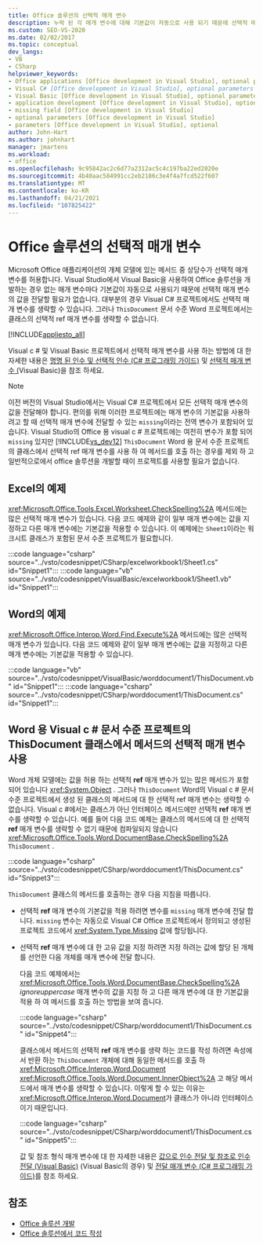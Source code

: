 ```yaml
---
title: Office 솔루션의 선택적 매개 변수
description: 누락 된 각 매개 변수에 대해 기본값이 자동으로 사용 되기 때문에 선택적 매개 변수에 대 한 값을 전달 하지 않아도 되는 방법에 대해 알아봅니다.
ms.custom: SEO-VS-2020
ms.date: 02/02/2017
ms.topic: conceptual
dev_langs:
- VB
- CSharp
helpviewer_keywords:
- Office applications [Office development in Visual Studio], optional parameters
- Visual C# [Office development in Visual Studio], optional parameters
- Visual Basic [Office development in Visual Studio], optional parameters
- application development [Office development in Visual Studio], optional parameters
- missing field [Office development in Visual Studio]
- optional parameters [Office development in Visual Studio]
- parameters [Office development in Visual Studio], optional
author: John-Hart
ms.author: johnhart
manager: jmartens
ms.workload:
- office
ms.openlocfilehash: 9c95842ac2c6d77a2312ac5c4c197ba22ed2020e
ms.sourcegitcommit: 4b40aac584991cc2eb2186c3e4f4a7fcd522f607
ms.translationtype: MT
ms.contentlocale: ko-KR
ms.lasthandoff: 04/21/2021
ms.locfileid: "107825422"
---
```

# <a name="optional-parameters-in-office-solutions"></a>Office 솔루션의 선택적 매개 변수
  Microsoft Office 애플리케이션의 개체 모델에 있는 메서드 중 상당수가 선택적 매개 변수를 허용합니다. Visual Studio에서 Visual Basic을 사용하여 Office 솔루션을 개발하는 경우 없는 매개 변수마다 기본값이 자동으로 사용되기 때문에 선택적 매개 변수의 값을 전달할 필요가 없습니다. 대부분의 경우 Visual C# 프로젝트에서도 선택적 매개 변수를 생략할 수 있습니다. 그러나  `ThisDocument` 문서 수준 Word 프로젝트에서는 클래스의 선택적 ref 매개 변수를 생략할 수 없습니다.

 [!INCLUDE[appliesto_all](../vsto/includes/appliesto-all-md.md)]

 Visual c # 및 Visual Basic 프로젝트에서 선택적 매개 변수를 사용 하는 방법에 대 한 자세한 내용은 [명명 된 인수 및 선택적 인수 &#40;C&#35; 프로그래밍 가이드&#41;](/dotnet/csharp/programming-guide/classes-and-structs/named-and-optional-arguments) 및 [선택적 매개 변수 &#40;](/dotnet/visual-basic/programming-guide/language-features/procedures/optional-parameters)Visual Basic&#41;을 참조 하세요.

> [!NOTE]
> 이전 버전의 Visual Studio에서는 Visual C# 프로젝트에서 모든 선택적 매개 변수의 값을 전달해야 합니다. 편의를 위해 이러한 프로젝트에는 매개 변수의 기본값을 사용하려고 할 때 선택적 매개 변수에 전달할 수 있는 `missing`이라는 전역 변수가 포함되어 있습니다. Visual Studio의 Office 용 visual c # 프로젝트에는 여전히 변수가 포함 되어 `missing` 있지만 [!INCLUDE[vs_dev12](../vsto/includes/vs-dev12-md.md)]  `ThisDocument` Word 용 문서 수준 프로젝트의 클래스에서 선택적 ref 매개 변수를 사용 하 여 메서드를 호출 하는 경우를 제외 하 고 일반적으로에서 office 솔루션을 개발할 때이 프로젝트를 사용할 필요가 없습니다.

## <a name="example-in-excel"></a>Excel의 예제
 <xref:Microsoft.Office.Tools.Excel.Worksheet.CheckSpelling%2A> 메서드에는 많은 선택적 매개 변수가 있습니다. 다음 코드 예제와 같이 일부 매개 변수에는 값을 지정하고 다른 매개 변수에는 기본값을 적용할 수 있습니다. 이 예제에는 `Sheet1`이라는 워크시트 클래스가 포함된 문서 수준 프로젝트가 필요합니다.

 :::code language="csharp" source="../vsto/codesnippet/CSharp/excelworkbook1/Sheet1.cs" id="Snippet1":::
 :::code language="vb" source="../vsto/codesnippet/VisualBasic/excelworkbook1/Sheet1.vb" id="Snippet1":::

## <a name="example-in-word"></a>Word의 예제
 <xref:Microsoft.Office.Interop.Word.Find.Execute%2A> 메서드에는 많은 선택적 매개 변수가 있습니다. 다음 코드 예제와 같이 일부 매개 변수에는 값을 지정하고 다른 매개 변수에는 기본값을 적용할 수 있습니다.

 :::code language="vb" source="../vsto/codesnippet/VisualBasic/worddocument1/ThisDocument.vb" id="Snippet1":::
 :::code language="csharp" source="../vsto/codesnippet/CSharp/worddocument1/ThisDocument.cs" id="Snippet1":::

## <a name="use-optional-parameters-of-methods-in-the-thisdocument-class-in-visual-c-document-level-projects-for-word"></a>Word 용 Visual c # 문서 수준 프로젝트의 ThisDocument 클래스에서 메서드의 선택적 매개 변수 사용
 Word 개체 모델에는 값을 허용 하는 선택적 **ref** 매개 변수가 있는 많은 메서드가 포함 되어 있습니다 <xref:System.Object> . 그러나  `ThisDocument` Word의 Visual c # 문서 수준 프로젝트에서 생성 된 클래스의 메서드에 대 한 선택적 ref 매개 변수는 생략할 수 없습니다. Visual c #에서는 클래스가 아닌 인터페이스 메서드에만 선택적 **ref** 매개 변수를 생략할 수 있습니다. 예를 들어 다음 코드 예제는 클래스의 메서드에 대 한 선택적 **ref** 매개 변수를 생략할 수 없기 때문에 컴파일되지 않습니다 <xref:Microsoft.Office.Tools.Word.DocumentBase.CheckSpelling%2A> `ThisDocument` .

 :::code language="csharp" source="../vsto/codesnippet/CSharp/worddocument1/ThisDocument.cs" id="Snippet3":::

 `ThisDocument` 클래스의 메서드를 호출하는 경우 다음 지침을 따릅니다.

- 선택적 **ref** 매개 변수의 기본값을 적용 하려면 변수를 `missing` 매개 변수에 전달 합니다. `missing` 변수는 자동으로 Visual C# Office 프로젝트에서 정의되고 생성된 프로젝트 코드에서 <xref:System.Type.Missing> 값에 할당됩니다.

- 선택적 **ref** 매개 변수에 대 한 고유 값을 지정 하려면 지정 하려는 값에 할당 된 개체를 선언한 다음 개체를 매개 변수에 전달 합니다.

  다음 코드 예제에서는 <xref:Microsoft.Office.Tools.Word.DocumentBase.CheckSpelling%2A> *ignoreuppercase* 매개 변수의 값을 지정 하 고 다른 매개 변수에 대 한 기본값을 적용 하 여 메서드를 호출 하는 방법을 보여 줍니다.

  :::code language="csharp" source="../vsto/codesnippet/CSharp/worddocument1/ThisDocument.cs" id="Snippet4":::

  클래스에서 메서드의 선택적 **ref** 매개 변수를 생략 하는 코드를 작성 하려면 속성에서 반환 하는 `ThisDocument` 개체에 대해 동일한 메서드를 호출 하 <xref:Microsoft.Office.Interop.Word.Document> <xref:Microsoft.Office.Tools.Word.Document.InnerObject%2A> 고 해당 메서드에서 매개 변수를 생략할 수 있습니다. 이렇게 할 수 있는 이유는 <xref:Microsoft.Office.Interop.Word.Document>가 클래스가 아니라 인터페이스이기 때문입니다.

  :::code language="csharp" source="../vsto/codesnippet/CSharp/worddocument1/ThisDocument.cs" id="Snippet5":::

  값 및 참조 형식 매개 변수에 대 한 자세한 내용은 [값으로 인수 전달 및 참조로 인수 전달 &#40;Visual Basic&#41;](/dotnet/visual-basic/programming-guide/language-features/procedures/passing-arguments-by-value-and-by-reference) (Visual Basic의 경우) 및 [전달 매개 변수 &#40;C&#35; 프로그래밍 가이드&#41;](/dotnet/csharp/programming-guide/classes-and-structs/passing-parameters)를 참조 하세요.

## <a name="see-also"></a>참조
- [Office 솔루션 개발](../vsto/developing-office-solutions.md)
- [Office 솔루션에서 코드 작성](../vsto/writing-code-in-office-solutions.md)
